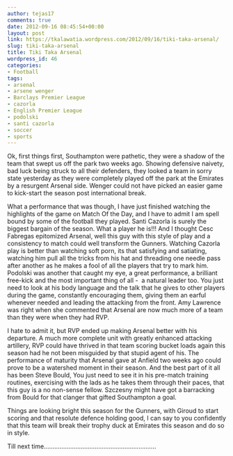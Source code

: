 ```yaml
---
author: tejas17
comments: true
date: 2012-09-16 08:45:54+00:00
layout: post
link: https://tkalawatia.wordpress.com/2012/09/16/tiki-taka-arsenal/
slug: tiki-taka-arsenal
title: Tiki Taka Arsenal
wordpress_id: 46
categories:
- Football
tags:
- arsenal
- arsene wenger
- Barclays Premier League
- cazorla
- English Premier League
- podolski
- santi cazorla
- soccer
- sports
---
```


Ok, first things first, Southampton were pathetic, they were a shadow of the team that swept us off the park two weeks ago. Showing defensive naivety, bad luck being struck to all their defenders, they looked a team in sorry state yesterday as they were completely played off the park at the Emirates by a resurgent Arsenal side. Wenger could not have picked an easier game to kick-start the season post international break.

What a performance that was though, I have just finished watching the highlights of the game on Match Of the Day, and I have to admit I am spell bound by some of the football they played. Santi Cazorla is surely the biggest bargain of the season. What a player he is!!! And I thought Cesc Fabregas epitomized Arsenal, well this guy with this style of play and a consistency to match could well transform the Gunners. Watching Cazorla play is better than watching soft porn, its that satisfying and satiating, watching him pull all the tricks from his hat and threading one needle pass after another as he makes a fool of all the players that try to mark him. Podolski was another that caught my eye, a great performance, a brilliant free-kick and the most important thing of all -  a natural leader too. You just need to look at his body language and the talk that he gives to other players during the game, constantly encouraging them, giving them an earful whenever needed and leading the attacking from the front. Amy Lawrence was right when she commented that Arsenal are now much more of a team than they were when they had RVP.

I hate to admit it, but RVP ended up making Arsenal better with his departure. A much more complete unit with greatly enhanced attacking artillery, RVP could have thrived in that team scoring bucket loads again this season had he not been misguided by that stupid agent of his. The performance of maturity that Arsenal gave at Anfield two weeks ago could prove to be a watershed moment in their season. And the best part of it all has been Steve Bould, You just need to see it in his pre-match training routines, exercising with the lads as he takes them through their paces, that this guy is a no non-sense fellow. Szczesny might have got a barracking from Bould for that clanger that gifted Southampton a goal.

Things are looking bright this season for the Gunners, with Giroud to start scoring and that resolute defence holding good, I can say to you confidently that this team will break their trophy duck at Emirates this season and do so in style.

Till next time................................................................

